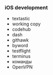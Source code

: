 ### iOS development

- textastic
- working copy
- codehub
- dash
- githawk
- byword
- testflight
- terminus
- команды
- OpenVPN
